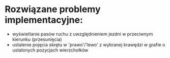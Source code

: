 # Rozwiązane problemy implementacyjne:

- wyświetlanie pasów ruchu z uwzględnieniem jezdni w przeciwnym kierunku (przesunięcia)
- ustalenie pojęcia skrętu w 'prawo'/'lewo' z wybranej krawędzi w grafie o ustalonych pozycjach wierzchołków